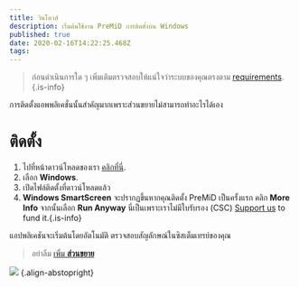 ```yaml
---
title: วินโดวส์
description: เริ่มต้นใช้งาน PreMiD การติดตั้งบน Windows
published: true
date: 2020-02-16T14:22:25.468Z
tags: 
---
```


> ก่อนดำเนินการใด ๆ เพิ่มเติมตรวจสอบให้แน่ใจว่าระบบของคุณตรงตาม [requirements](/install/requirements).{.is-info}

การติดตั้งแอพพลิเคชั่นนั้นสำคัญมากเพราะส่วนขยายไม่สามารถทำอะไรได้เอง

# ติดตั้ง
1. ไปที่หน้าดาวน์โหลดของเรา [คลิกที่นี่](https://premid.app/downloads).
2. เลือก **Windows**.
3. เปิดไฟล์ติดตั้งที่ดาวน์โหลดแล้ว
4. **Windows SmartScreen** จะปรากฏขึ้นหากคุณติดตั้ง PreMiD เป็นครั้งแรก คลิก **More Info** จากนั้นเลือก **Run Anyway** นี่เป็นเพราะเราไม่มีใบรับรอง (CSC) [Support us](https://www.patreon.com/Timeraa) to fund it.{.is-info}

แอปพลิเคชันจะเริ่มต้นโดยอัตโนมัติ ตรวจสอบสัญลักษณ์ในซิสเต็มเทรย์ของคุณ

> อย่าลืม [เพิ่ม **ส่วนขยาย**](/install)

![](https://a.icons8.com/djxbtnYm/GBjHDS/svg.svg) {.align-abstopright}